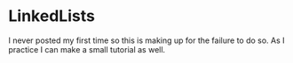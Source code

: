 # LinkedLists
I never posted my first time so this is making up for the failure to do so. As I practice I can make a small tutorial as well.
